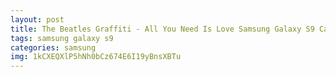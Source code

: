 ```yaml
---
layout: post
title: The Beatles Graffiti - All You Need Is Love Samsung Galaxy S9 Case
tags: samsung galaxy s9
categories: samsung
img: 1kCXEQXlP5hNh0bCz674E6I19yBnsXBTu
---
```

